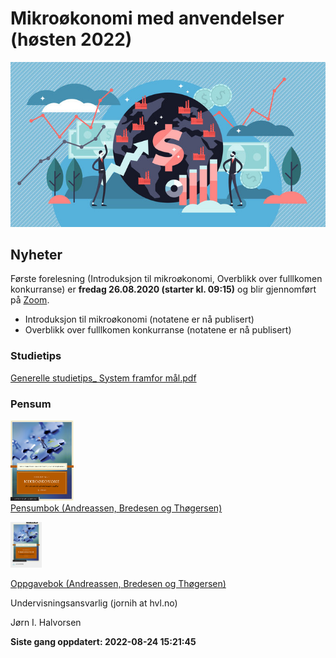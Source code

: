 
<!-- README.md is generated from README.Rmd. Please edit that file -->

# Mikroøkonomi med anvendelser (høsten 2022)

![](man/figures/abc.jpg)

## Nyheter

Første forelesning (Introduksjon til mikroøkonomi, Overblikk over
fulllkomen konkurranse) er **fredag 26.08.2020 (starter kl. 09:15)** og
blir gjennomført på
[Zoom](https://hvl.zoom.us/j/61050250520?pwd=WUtvRjRobkw0cmdsYWRWOHZIbnZ6UT09).

-   Introduksjon til mikroøkonomi (notatene er nå publisert)
-   Overblikk over fulllkomen konkurranse (notatene er nå publisert)

### Studietips

[Generelle studietips\_ System framfor mål.pdf]()

### Pensum

<img src="man/figures/pensum.jpg" style="width:20.0%" /> <br> [Pensumbok
(Andreassen, Bredesen og
Thøgersen)](https://www.cappelendammundervisning.no/_innforing-i-mikrookonomi-9788202640521)
<br>

<img src="man/figures/oppgaver.jpg" style="width:10.0%" />

[Oppgavebok (Andreassen, Bredesen og
Thøgersen)](https://www.cappelendammundervisning.no/_innforing-i-mikrookonomi-ovingsoppgaver-med-losningsforslag-9788202656485)
<br>

Undervisningsansvarlig (jornih at hvl.no)

Jørn I. Halvorsen

**Siste gang oppdatert: 2022-08-24 15:21:45**
